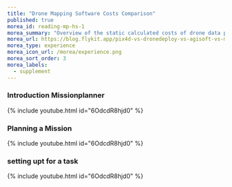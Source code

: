 ```yaml
---
title: "Drone Mapping Software Costs Comparison"
published: true
morea_id: reading-mp-hs-1
morea_summary: "Overview of the static calculated costs of drone data processing software comparing the main players on the market"
morea_url: https://blog.flykit.app/pix4d-vs-dronedeploy-vs-agisoft-vs-mme-vs-webodm-a-comparison-of-processing-costs/
morea_type: experience
morea_icon_url: /morea/experience.png
morea_sort_order: 3
morea_labels:
  - supplement
---
```


### Introduction Missionplanner
{% include youtube.html id="6OdcdR8hjd0" %}

### Planning a Mission
{% include youtube.html id="6OdcdR8hjd0" %}

### setting  upt for a task
{% include youtube.html id="6OdcdR8hjd0" %}